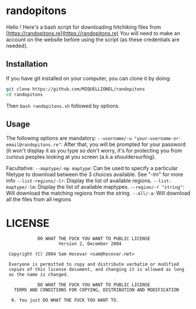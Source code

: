 # randopitons
Hello !
Here's a bash script for downloading hitchiking files from [https://randopitons.re](https://randopitons.re)
You will need to make an account on the website before using the script (as these credentials are needed).

## Installation

If you have git installed on your computer, you can clone it by doing:
```bash
git clone https://github.com/MIQUELLIONEL/randopitons
cd randopitons
```
Then `bash randopitons.sh` followed by options.

## Usage
The following options are mandatory:
`--username/-u "your-username-or-email@randopitons.re"`: After that, you will be prompted for your password (it won't display it as you type so don't worry, it's for protecting you     from curious peoples looking at you screen (a.k.a shouldersurfing).

Facultative:
`--maptype/-mp maptype`: Can be used to specify a particular filetype to download between the 3 choices available. See \"-lm\" for more info
`--list-regions/-lr`: Display the list of available regions.
`--list-maptype/-lm`: Display the list of available maptypes.
`--region/-r "string"`: Will download the matching regions from the string.
`--all/-a`: Will download all the files from all regions

# LICENSE

```
            DO WHAT THE FUCK YOU WANT TO PUBLIC LICENSE
                    Version 2, December 2004

 Copyright (C) 2004 Sam Hocevar <sam@hocevar.net>

 Everyone is permitted to copy and distribute verbatim or modified
 copies of this license document, and changing it is allowed as long
 as the name is changed.

            DO WHAT THE FUCK YOU WANT TO PUBLIC LICENSE
   TERMS AND CONDITIONS FOR COPYING, DISTRIBUTION AND MODIFICATION

  0. You just DO WHAT THE FUCK YOU WANT TO.
``` 
